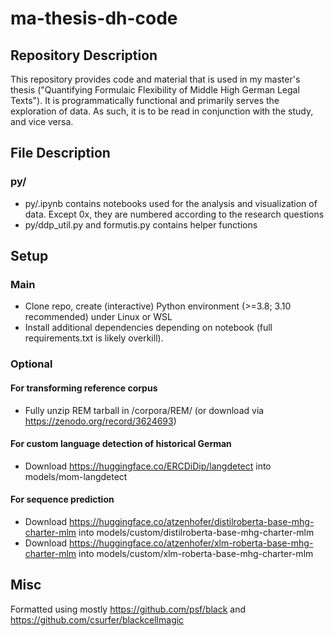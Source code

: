 # ma-thesis-dh-code
## Repository Description
This repository provides code and material that is used in my master's thesis ("Quantifying Formulaic Flexibility of Middle High German Legal Texts"). It is programmatically functional and primarily serves the exploration of data. As such, it is to be read in conjunction with the study, and vice versa.

## File Description
### py/
* py/.ipynb contains notebooks used for the analysis and visualization of data. Except 0x, they are numbered according to the research questions
* py/ddp_util.py and formutis.py contains helper functions

## Setup
### Main
* Clone repo, create (interactive) Python environment (>=3.8; 3.10 recommended) under Linux or WSL
* Install additional dependencies depending on notebook (full requirements.txt is likely overkill).

### Optional
#### For transforming reference corpus
* Fully unzip REM tarball in /corpora/REM/ (or download via https://zenodo.org/record/3624693)
#### For custom language detection of historical German
* Download https://huggingface.co/ERCDiDip/langdetect into models/mom-langdetect

#### For sequence prediction
* Download https://huggingface.co/atzenhofer/distilroberta-base-mhg-charter-mlm into models/custom/distilroberta-base-mhg-charter-mlm
* Download https://huggingface.co/atzenhofer/xlm-roberta-base-mhg-charter-mlm into models/custom/xlm-roberta-base-mhg-charter-mlm

## Misc
Formatted using mostly https://github.com/psf/black and https://github.com/csurfer/blackcellmagic

